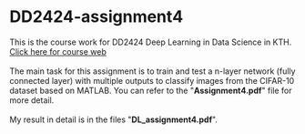 # DD2424-assignment4
This is the course work for DD2424 Deep Learning in Data Science in KTH. <br />
[Click here for course web](https://www.kth.se/student/kurser/kurs/DD2424?l=en "悬停显示") <br />
<br />
The main task for this assignment is to train and test a n-layer network (fully connected layer) with multiple outputs to classify images from the CIFAR-10 dataset based on MATLAB. You can refer to the "**Assignment4.pdf**" file for more detail. <br />
<br />
My result in detail is in the files "**DL_assignment4.pdf**".
